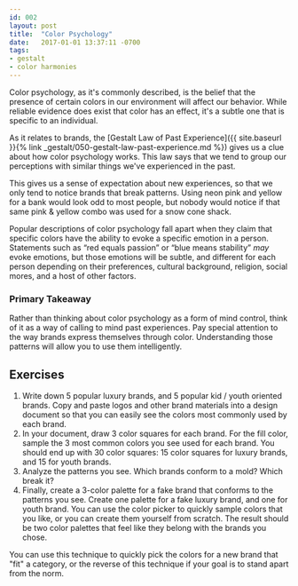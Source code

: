 ```yaml
---
id: 002
layout: post
title:  "Color Psychology"
date:   2017-01-01 13:37:11 -0700
tags:
- gestalt
- color harmonies
---
```

Color psychology, as it's commonly described, is the belief that the presence of certain colors in our environment will affect our behavior. While reliable evidence does exist that color has an effect, it's a subtle one that is specific to an individual.

As it relates to brands, the [Gestalt Law of Past Experience]({{ site.baseurl }}{% link _gestalt/050-gestalt-law-past-experience.md %}) gives us a clue about how color psychology works. This law says that we tend to group our perceptions with similar things we've experienced in the past.

This gives us a sense of expectation about new experiences, so that we only tend to notice brands that break patterns. Using neon pink and yellow for a bank would look odd to most people, but nobody would notice if that same pink & yellow combo was used for a snow cone shack.

Popular descriptions of color psychology fall apart when they claim that specific colors have the ability to evoke a specific emotion in a person. Statements such as “red equals passion” or “blue means stability” *may* evoke emotions, but those emotions will be subtle, and different for each person depending on their preferences, cultural background, religion, social mores, and a host of other factors.

### Primary Takeaway

Rather than thinking about color psychology as a form of mind control, think of it as a way of calling to mind past experiences. Pay special attention to the way brands express themselves through color. Understanding those patterns will allow you to use them intelligently.

<!--more-->
## Exercises

1. Write down 5 popular luxury brands, and 5 popular kid / youth oriented brands. Copy and paste logos and other brand materials into a design document so that you can easily see the colors most commonly used by each brand.
2. In your document, draw 3 color squares for each brand. For the fill color, <span data-keyCombo="color-picker">sample</span> the 3 most common colors you see used for each brand. You should end up with 30 color squares: 15 color squares for luxury brands, and 15 for youth brands.
3. Analyze the patterns you see. Which brands conform to a mold? Which break it?
4. Finally, create a 3-color palette for a fake brand that conforms to the patterns you see. Create one palette for a fake luxury brand, and one for youth brand. You can use the <span data-keyCombo="color-picker">color picker</span> to quickly sample colors that you like, or you can create them yourself from scratch. The result should be two color palettes that feel like they belong with the brands you chose.

You can use this technique to quickly pick the colors for a new brand that "fit" a category, or the reverse of this technique if your goal is to stand apart from the norm.

